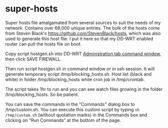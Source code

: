 # super-hosts

Super hosts file amalgamated from several sources to suit the needs of my network. Contains over 68,000 unique entries. The bulk of the hosts come from Steven Black's https://github.com/StevenBlack/hosts, which was also used to generate this host file. I put it here so that my DD-WRT enabled router can pull the hosts file on boot.

Copy script hostgen.sh into DD-WRT [Administration tab command window](https://wiki.dd-wrt.com/wiki/index.php/Startup_Scripts), then click SAVE FIREWALL. 

Then run script hostgen.sh in command window or in ssh session. It will generate temporary script /tmp/blocking_hosts.sh.  Host list (black and white) in folder /tmp/blocking_hosts while cron job in /tmp/crontab.

The script takes 1hr to run and you can see watch files growing in the folder /tmp/blocking_hosts. So be patient. 

You can save the commands in the "Commands" dialog box to /tmp/custom.sh. You can execute this custom script by typing `sh /tmp/custom.sh` (without quotation marks) in the Commands box and clicking on “Run Commands” at the bottom of the page. 


